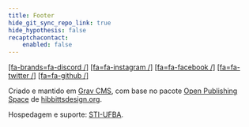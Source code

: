 ```yaml
---
title: Footer
hide_git_sync_repo_link: true
hide_hypothesis: false
recaptchacontact:
    enabled: false
---
```


[[fa-brands=fa-discord /]](https://discord.com/channels/1069941886585937971/)  [[fa=fa-instagram /]](https://www.instagram.com/arqueologiadosensivel)  [[fa=fa-facebook /]](https://www.facebook.com/anarqueologicas)  [[fa=fa-twitter /]](https://www.twitter.com/anarqueologias)  [[fa=fa-github /]](https://github.com/marcelorsr/arqueologia)

Criado e mantido em [Grav CMS](http://getgrav.org), com base no pacote [Open Publishing Space](http://learn.hibbittsdesign.org/openpublishingspace) de [hibbittsdesign.org](http://hibbittsdesign.org).

Hospedagem e suporte: [STI-UFBA](https://sti.ufba.br/).
